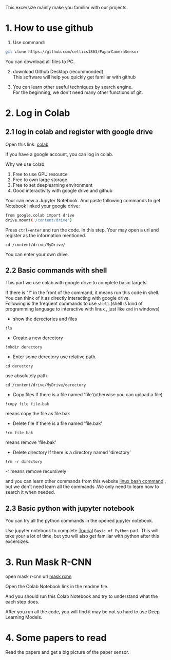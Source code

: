 This excersize mainly make you familiar with our projects.

# 1. How  to use github

1. Use command:
```bash
git clone https://github.com/celtics1863/PaparCameraSensor
```
You can download all files to PC.

2. download Github Desktop (recommonded)  
This software will help you quickly get familiar with github


3. You can learn other useful techniques by search engine.  
For the beginning, we don't need many other functions of git.

# 2. Log in Colab

## 2.1 log in colab and register with google drive
Open this link: [colab](https://colab.research.google.com/drive/)  

If you have a google account, you can log in colab.

Why we use colab:  
1. Free to use GPU resource
2. Free to own large storage
3. Free to set deeplearning environment
4. Good interactivity with google drive and github


Your can new a Jupyter Notebook.
And  paste following commands to get Notebook linked your google drive:

```bash
from google.colab import drive
drive.mount('/content/drive')
```
Press `ctrl+enter` and run the code.
In this step, Your may open a url and register as the information mentioned.

```
cd /content/drive/MyDrive/
```
You can enter your own drive.

## 2.2 Basic commands with shell
This part we use colab with google drive to complete basic targets.

If there is "!" in the front of the command, it means run this code in shell. You can think of it as directly interacting with google drive.   
Following is the frequent commands to use `shell`.(shell is kind of programming language to interactive with linux , just like `cmd` in windows)

- show the derectories and files
```
!ls
```
- Create a new derectory
```
!mkdir derectory
```
- Enter some derectory
use relative path.
```
cd derectory
```
use absolutely path.
```
cd /content/drive/MyDrive/derectory
```
- Copy files
If there is a file named 'file'(otherwise you can upload a file)
```
!copy file file.bak
```
means copy the file as file.bak

- Delete file
If there is a file named 'file.bak'
```
!rm file.bak
```
means remove 'file.bak'

- Delete directory
If there is a directory named 'directory'
```
!rm -r directory
```
-r means remove recursively

and you can learn other commands from this website 
[linux bash command](https://www.pianshen.com/article/93991779853/)
, but we don't need learn all the commands .We only need to learn how to search it when needed.

## 2.3 Basic python with jupyter notebook

You can try all the python commands in the opened jupyter notebook.

Use jupyter notebook to complete [Tourial](python-tutorial-v4.0.pdf) `Basic of Python` part.
This will take your a lot of time, but you will also get familiar with python after this excersizes.

# 3. Run Mask R-CNN

open mask r-cnn url [mask rcnn](https://github.com/facebookresearch/detectron2)

Open the  Colab Notebook link in the readme file.

And you should run this Colab Notebook and try to understand what the each step does.

After you run all the code, you will find it may be not so hard to use Deep Learning Models.

# 4. Some papers to read
Read the papers and get a big picture of the paper sensor.

